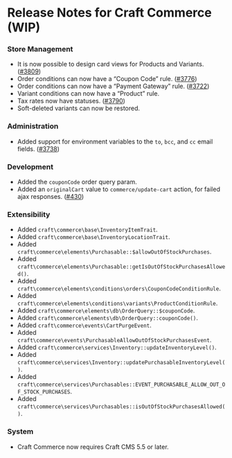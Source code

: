 # Release Notes for Craft Commerce (WIP)

### Store Management
- It is now possible to design card views for Products and Variants. ([#3809](https://github.com/craftcms/commerce/pull/3809))
- Order conditions can now have a “Coupon Code” rule. ([#3776](https://github.com/craftcms/commerce/discussions/3776))
- Order conditions can now have a “Payment Gateway” rule. ([#3722](https://github.com/craftcms/commerce/discussions/3722))
- Variant conditions can now have a “Product” rule.
- Tax rates now have statuses. ([#3790](https://github.com/craftcms/commerce/discussions/3790))
- Soft-deleted variants can now be restored.

### Administration
- Added support for environment variables to the `to`, `bcc`, and `cc` email fields. ([#3738](https://github.com/craftcms/commerce/issues/3738))

### Development
- Added the `couponCode` order query param.
- Added an `originalCart` value to `commerce/update-cart` action, for failed ajax responses. ([#430](https://github.com/craftcms/commerce/issues/430))

### Extensibility
- Added `craft\commerce\base\InventoryItemTrait`.
- Added `craft\commerce\base\InventoryLocationTrait`.
- Added `craft\commerce\elements\Purchasable::$allowOutOfStockPurchases`.
- Added `craft\commerce\elements\Purchasable::getIsOutOfStockPurchasesAllowed()`.
- Added `craft\commerce\elements\conditions\orders\CouponCodeConditionRule`.
- Added `craft\commerce\elements\conditions\variants\ProductConditionRule`.
- Added `craft\commerce\elements\db\OrderQuery::$couponCode`.
- Added `craft\commerce\elements\db\OrderQuery::couponCode()`.
- Added `craft\commerce\events\CartPurgeEvent`.
- Added `craft\commerce\events\PurchasableAllowOutOfStockPurchasesEvent`.
- Added `craft\commerce\services\Inventory::updateInventoryLevel()`.
- Added `craft\commerce\services\Inventory::updatePurchasableInventoryLevel()`.
- Added `craft\commerce\services\Purchasables::EVENT_PURCHASABLE_ALLOW_OUT_OF_STOCK_PURCHASES`.
- Added `craft\commerce\services\Purchasables::isOutOfStockPurchasesAllowed()`.

### System
- Craft Commerce now requires Craft CMS 5.5 or later.
